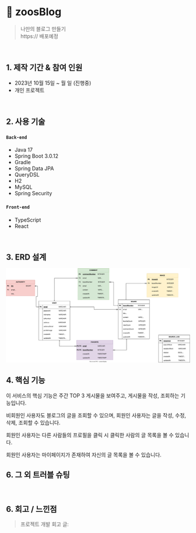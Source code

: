 # :pushpin: zoosBlog

> 나만의 블로그 만들기  
> https:// 배포예정

</br>

## 1. 제작 기간 & 참여 인원

- 2023년 10월 15일 ~ 월 일 (진행중)
- 개인 프로젝트

</br>

## 2. 사용 기술

#### `Back-end`

- Java 17
- Spring Boot 3.0.12
- Gradle
- Spring Data JPA
- QueryDSL
- H2
- MySQL
- Spring Security

#### `Front-end`

- TypeScript
- React

</br>

## 3. ERD 설계

![](./ZoosBlog.drawio.svg)

## 4. 핵심 기능

이 서비스의 핵심 기능은 주간 TOP 3 게시물을 보여주고, 게시물을 작성, 조회하는 기능입니다.

비회원인 사용자도 블로그의 글을 조회할 수 있으며, 회원인 사용자는 글을 작성, 수정, 삭제, 조회할 수 있습니다.

회원인 사용자는 다른 사람들의 프로필을 클릭 시 클릭한 사람의 글 목록을 볼 수 있습니다.

회원인 사용자는 마이페이지가 존재하여 자신의 글 목록을 볼 수 있습니다.

## 6. 그 외 트러블 슈팅

</br>

## 6. 회고 / 느낀점

> 프로젝트 개발 회고 글:

